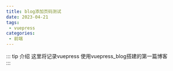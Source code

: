 ```yaml
---
title: blog添加页码测试
date: 2023-04-21
tags:
 - vuepress
categories:
 - 前端
---
```


::: tip 介绍
这里将记录vuepress
使用vuepress_blog搭建的第一篇博客<br>
:::